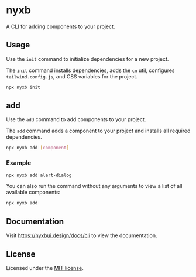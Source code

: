 # nyxb

A CLI for adding components to your project.

## Usage

Use the `init` command to initialize dependencies for a new project.

The `init` command installs dependencies, adds the `cn` util, configures `tailwind.config.js`, and CSS variables for the project.

```bash
npx nyxb init
```

## add

Use the `add` command to add components to your project.

The `add` command adds a component to your project and installs all required dependencies.

```bash
npx nyxb add [component]
```

### Example

```bash
npx nyxb add alert-dialog
```

You can also run the command without any arguments to view a list of all available components:

```bash
npx nyxb add
```

## Documentation

Visit https://nyxbui.design/docs/cli to view the documentation.

## License

Licensed under the [MIT license](https://github.com/nyxb-ui/ui/blob/main/LICENSE.md).
